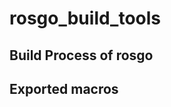 rosgo\_build\_tools
===============================



Build Process of rosgo
---------------------------


Exported macros
---------------------------

